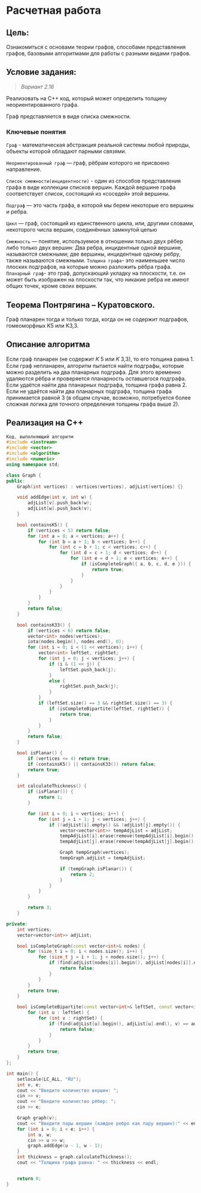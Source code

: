 # Расчетная работа 

## Цель: 

Ознакомиться с основами теории графов, способами представления графов, базовыми алгоритмами для работы с разными видами графов.

## Условие задания: 

>*Вариант 2.16*

Реализовать на C++ код, который может определить толщину неориентированного графа.

Граф представляется в виде списка смежности.
### Ключевые понятия 
`Граф` - математическая абстракция реальной системы любой природы, объекты которой обладают парными связями.

`Неориентированный граф` —  граф, рёбрам которого не присвоено направление.

`Список смежности(инцидентности)` - один из способов представления графа в виде коллекции списков вершин. Каждой вершине графа соответствует список, состоящий из «соседей» этой вершины.

`Подграф` — это часть графа, в которой мы берем некоторые его вершины и ребра.

`Цикл` — граф, состоящий из единственного цикла, или, другими словами, некоторого числа вершин, соединённых замкнутой цепью

`Смежность` — понятие, используемое в отношении только двух рёбер либо только двух вершин: Два ребра, инцидентные одной вершине, называются смежными; две вершины, инцидентные одному ребру, также называются смежными. 
`Толщина графа`- это наименьшее число плоских подграфов, на которые можно разложить рёбра графа.
`Планарный граф`- это граф, допускающий укладку на плоскости, т.е. он может быть изображен на плоскости так, что никакие ребра не имеют общих точек, кроме своих вершин.
## Теорема Понтрягина – Куратовского. 
Граф планарен тогда и только тогда, когда он не содержит подграфов, гомеоморфных K5 или K3,3.

## Описание алгоритма
Если граф планарен (не содержит 𝐾 5 или 𝐾 3,3), то его толщина равна 1.
Если граф непланарен, алгоритм пытается найти подграфы, которые можно разделить на два планарных подграфа. Для этого временно удаляются рёбра и проверяется планарность оставшегося подграфа.
Если удаётся найти два планарных подграфа, толщина графа равна 2.
Если не удаётся найти два планарных подграфа, толщина графа принимается равной 3 (в общем случае, возможно, потребуется более сложная логика для точного определения толщины графа выше 2).
## Реализация на C++
``` c++
Код, выполняющий алгоритм
#include <iostream>
#include <vector>
#include <algorithm>
#include <numeric>
using namespace std;

class Graph {
public:
    Graph(int vertices) : vertices(vertices), adjList(vertices) {}

    void addEdge(int v, int w) {
        adjList[v].push_back(w);
        adjList[w].push_back(v);
    }

    bool containsK5() {
        if (vertices < 5) return false;
        for (int a = 0; a < vertices; a++) {
            for (int b = a + 1; b < vertices; b++) {
                for (int c = b + 1; c < vertices; c++) {
                    for (int d = c + 1; d < vertices; d++) {
                        for (int e = d + 1; e < vertices; e++) {
                            if (isCompleteGraph({ a, b, c, d, e })) {
                                return true;
                            }
                        }
                    }
                }
            }
        }
        return false;
    }

    bool containsK33() {
        if (vertices < 6) return false;
        vector<int> nodes(vertices);
        iota(nodes.begin(), nodes.end(), 0);
        for (int i = 0; i < (1 << vertices); i++) {
            vector<int> leftSet, rightSet;
            for (int j = 0; j < vertices; j++) {
                if (i & (1 << j)) {
                    leftSet.push_back(j);
                }
                else {
                    rightSet.push_back(j);
                }
            }
            if (leftSet.size() == 3 && rightSet.size() == 3) {
                if (isCompleteBipartite(leftSet, rightSet)) {
                    return true;
                }
            }
        }
        return false;
    }

    bool isPlanar() {
        if (vertices <= 4) return true;
        if (containsK5() || containsK33()) return false;
        return true;
    }

    int calculateThickness() {
        if (isPlanar()) {
            return 1;
        }

        for (int i = 0; i < vertices; i++) {
            for (int j = i + 1; j < vertices; j++) {
                if (!adjList[i].empty() && !adjList[j].empty()) {
                    vector<vector<int>> tempAdjList = adjList;
                    tempAdjList[i].erase(remove(tempAdjList[i].begin(), tempAdjList[i].end(), j), tempAdjList[i].end());
                    tempAdjList[j].erase(remove(tempAdjList[j].begin(), tempAdjList[j].end(), i), tempAdjList[j].end());

                    Graph tempGraph(vertices);
                    tempGraph.adjList = tempAdjList;

                    if (tempGraph.isPlanar()) {
                        return 2;
                    }
                }
            }
        }

        return 3;
    }

private:
    int vertices;
    vector<vector<int>> adjList;

    bool isCompleteGraph(const vector<int>& nodes) {
        for (size_t i = 0; i < nodes.size(); i++) {
            for (size_t j = i + 1; j < nodes.size(); j++) {
                if (find(adjList[nodes[i]].begin(), adjList[nodes[i]].end(), nodes[j]) == adjList[nodes[i]].end()) {
                    return false;
                }
            }
        }
        return true;
    }

    bool isCompleteBipartite(const vector<int>& leftSet, const vector<int>& rightSet) {
        for (int u : leftSet) {
            for (int v : rightSet) {
                if (find(adjList[u].begin(), adjList[u].end(), v) == adjList[u].end()) {
                    return false;
                }
            }
        }
        return true;
    }
};

int main() {
    setlocale(LC_ALL, "RU");
    int v, e;
    cout << "Введите количество вершин: ";
    cin >> v;
    cout << "Введите количество рёбер: ";
    cin >> e;

    Graph graph(v);
    cout << "Введите пары вершин (каждое ребро как пару вершин):" << endl;
    for (int i = 0; i < e; i++) {
        int u, w;
        cin >> u >> w;
        graph.addEdge(u - 1, w - 1);
    }
    int thickness = graph.calculateThickness();
    cout << "Толщина графа равна: " << thickness << endl;


    return 0;
}

